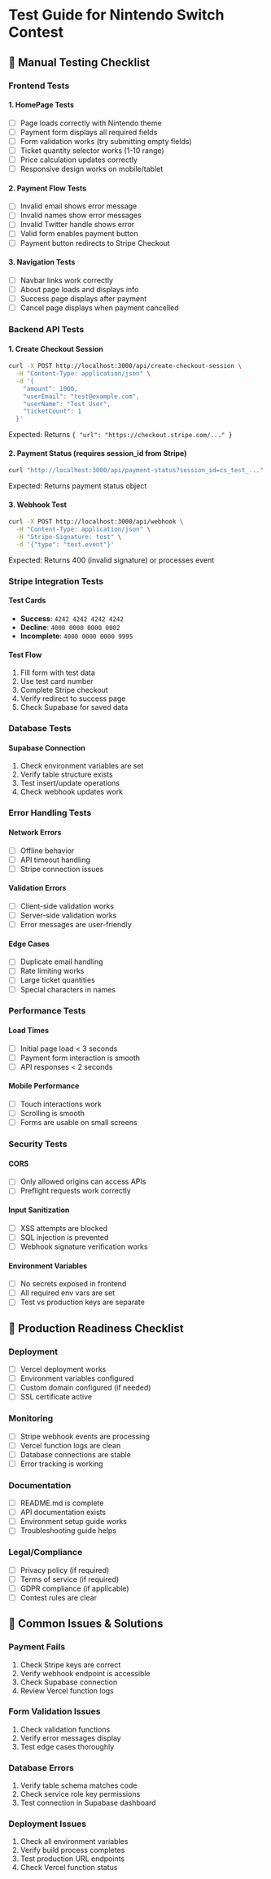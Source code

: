 # Test Guide for Nintendo Switch Contest

## 🧪 Manual Testing Checklist

### Frontend Tests

#### 1. HomePage Tests
- [ ] Page loads correctly with Nintendo theme
- [ ] Payment form displays all required fields
- [ ] Form validation works (try submitting empty fields)
- [ ] Ticket quantity selector works (1-10 range)
- [ ] Price calculation updates correctly
- [ ] Responsive design works on mobile/tablet

#### 2. Payment Flow Tests
- [ ] Invalid email shows error message
- [ ] Invalid names show error messages  
- [ ] Invalid Twitter handle shows error
- [ ] Valid form enables payment button
- [ ] Payment button redirects to Stripe Checkout

#### 3. Navigation Tests
- [ ] Navbar links work correctly
- [ ] About page loads and displays info
- [ ] Success page displays after payment
- [ ] Cancel page displays when payment cancelled

### Backend API Tests

#### 1. Create Checkout Session
```bash
curl -X POST http://localhost:3000/api/create-checkout-session \
  -H "Content-Type: application/json" \
  -d '{
    "amount": 1000,
    "userEmail": "test@example.com", 
    "userName": "Test User",
    "ticketCount": 1
  }'
```

Expected: Returns `{ "url": "https://checkout.stripe.com/..." }`

#### 2. Payment Status (requires session_id from Stripe)
```bash
curl "http://localhost:3000/api/payment-status?session_id=cs_test_..."
```

Expected: Returns payment status object

#### 3. Webhook Test
```bash
curl -X POST http://localhost:3000/api/webhook \
  -H "Content-Type: application/json" \
  -H "Stripe-Signature: test" \
  -d '{"type": "test.event"}'
```

Expected: Returns 400 (invalid signature) or processes event

### Stripe Integration Tests

#### Test Cards
- **Success**: `4242 4242 4242 4242`
- **Decline**: `4000 0000 0000 0002`
- **Incomplete**: `4000 0000 0000 9995`

#### Test Flow
1. Fill form with test data
2. Use test card number
3. Complete Stripe checkout
4. Verify redirect to success page
5. Check Supabase for saved data

### Database Tests

#### Supabase Connection
1. Check environment variables are set
2. Verify table structure exists
3. Test insert/update operations
4. Check webhook updates work

### Error Handling Tests

#### Network Errors
- [ ] Offline behavior
- [ ] API timeout handling
- [ ] Stripe connection issues

#### Validation Errors  
- [ ] Client-side validation works
- [ ] Server-side validation works
- [ ] Error messages are user-friendly

#### Edge Cases
- [ ] Duplicate email handling
- [ ] Rate limiting works
- [ ] Large ticket quantities
- [ ] Special characters in names

### Performance Tests

#### Load Times
- [ ] Initial page load < 3 seconds
- [ ] Payment form interaction is smooth
- [ ] API responses < 2 seconds

#### Mobile Performance
- [ ] Touch interactions work
- [ ] Scrolling is smooth
- [ ] Forms are usable on small screens

### Security Tests

#### CORS
- [ ] Only allowed origins can access APIs
- [ ] Preflight requests work correctly

#### Input Sanitization
- [ ] XSS attempts are blocked
- [ ] SQL injection is prevented
- [ ] Webhook signature verification works

#### Environment Variables
- [ ] No secrets exposed in frontend
- [ ] All required env vars are set
- [ ] Test vs production keys are separate

## 🚀 Production Readiness Checklist

### Deployment
- [ ] Vercel deployment works
- [ ] Environment variables configured
- [ ] Custom domain configured (if needed)
- [ ] SSL certificate active

### Monitoring
- [ ] Stripe webhook events are processing
- [ ] Vercel function logs are clean
- [ ] Database connections are stable
- [ ] Error tracking is working

### Documentation
- [ ] README.md is complete
- [ ] API documentation exists
- [ ] Environment setup guide works
- [ ] Troubleshooting guide helps

### Legal/Compliance
- [ ] Privacy policy (if required)
- [ ] Terms of service (if required)
- [ ] GDPR compliance (if applicable)
- [ ] Contest rules are clear

## 🐛 Common Issues & Solutions

### Payment Fails
1. Check Stripe keys are correct
2. Verify webhook endpoint is accessible
3. Check Supabase connection
4. Review Vercel function logs

### Form Validation Issues
1. Check validation functions
2. Verify error messages display
3. Test edge cases thoroughly

### Database Errors
1. Verify table schema matches code
2. Check service role key permissions
3. Test connection in Supabase dashboard

### Deployment Issues
1. Check all environment variables
2. Verify build process completes
3. Test production URL endpoints
4. Check Vercel function status
